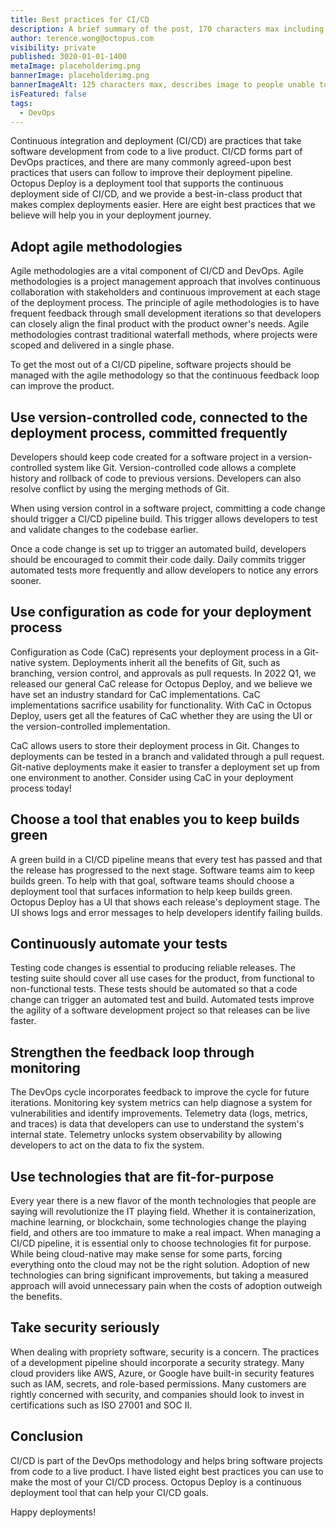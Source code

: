 ```yaml
---
title: Best practices for CI/CD
description: A brief summary of the post, 170 characters max including spaces.
author: terence.wong@octopus.com
visibility: private
published: 3020-01-01-1400
metaImage: placeholderimg.png
bannerImage: placeholderimg.png
bannerImageAlt: 125 characters max, describes image to people unable to see it.
isFeatured: false
tags:
  - DevOps
---
```


<!-- see https://github.com/OctopusDeploy/blog/blob/master/tags.txt for a comprehensive list of tags -->

Continuous integration and deployment (CI/CD) are practices that take software development from code to a live product. CI/CD forms part of DevOps practices, and there are many commonly agreed-upon best practices that users can follow to improve their deployment pipeline. Octopus Deploy is a deployment tool that supports the continuous deployment side of CI/CD, and we provide a best-in-class product that makes complex deployments easier. Here are eight best practices that we believe will help you in your deployment journey.

## Adopt agile methodologies

Agile methodologies are a vital component of CI/CD and DevOps. Agile methodologies is a project management approach that involves continuous collaboration with stakeholders and continuous improvement at each stage of the deployment process. The principle of agile methodologies is to have frequent feedback through small development iterations so that developers can closely align the final product with the product owner's needs. Agile methodologies contrast traditional waterfall methods, where projects were scoped and delivered in a single phase.

To get the most out of a CI/CD pipeline, software projects should be managed with the agile methodology so that the continuous feedback loop can improve the product.

## Use version-controlled code, connected to the deployment process, committed frequently

Developers should keep code created for a software project in a version-controlled system like Git. Version-controlled code allows a complete history and rollback of code to previous versions. Developers can also resolve conflict by using the merging methods of Git.

When using version control in a software project, committing a code change should trigger a CI/CD pipeline build. This trigger allows developers to test and validate changes to the codebase earlier.

Once a code change is set up to trigger an automated build,  developers should be encouraged to commit their code daily. Daily commits trigger automated tests more frequently and allow developers to notice any errors sooner.


## Use configuration as code for your deployment process

Configuration as Code (CaC) represents your deployment process in a Git-native system. Deployments inherit all the benefits of Git, such as branching, version control, and approvals as pull requests. In 2022 Q1, we released our general CaC release for Octopus Deploy, and we believe we have set an industry standard for CaC implementations. CaC implementations sacrifice usability for functionality. With CaC in Octopus Deploy, users get all the features of CaC whether they are using the UI or the version-controlled implementation.

CaC allows users to store their deployment process in Git. Changes to deployments can be tested in a branch and validated through a pull request. Git-native deployments make it easier to transfer a deployment set up from one environment to another. Consider using CaC in your deployment process today!

## Choose a tool that enables you to keep builds green

A green build in a CI/CD pipeline means that every test has passed and that the release has progressed to the next stage. Software teams aim to keep builds green. To help with that goal, software teams should choose a deployment tool that surfaces information to help keep builds green. Octopus Deploy has a UI that shows each release's deployment stage. The UI shows logs and error messages to help developers identify failing builds.

## Continuously automate your tests

Testing code changes is essential to producing reliable releases. The testing suite should cover all use cases for the product, from functional to non-functional tests. These tests should be automated so that a code change can trigger an automated test and build. Automated tests improve the agility of a software development project so that releases can be live faster.

## Strengthen the feedback loop through monitoring

The DevOps cycle incorporates feedback to improve the cycle for future iterations. Monitoring key system metrics can help diagnose a system for vulnerabilities and identify improvements. Telemetry data (logs, metrics, and traces) is data that developers can use to understand the system's internal state. Telemetry unlocks system observability by allowing developers to act on the data to fix the system.

## Use technologies that are fit-for-purpose

Every year there is a new flavor of the month technologies that people are saying will revolutionize the IT playing field. Whether it is containerization, machine learning, or blockchain, some technologies change the playing field, and others are too immature to make a real impact. When managing a CI/CD pipeline, it is essential only to choose technologies fit for purpose. While being cloud-native may make sense for some parts, forcing everything onto the cloud may not be the right solution. Adoption of new technologies can bring significant improvements, but taking a measured approach will avoid unnecessary pain when the costs of adoption outweigh the benefits.

## Take security seriously

When dealing with propriety software, security is a concern. The practices of a development pipeline should incorporate a security strategy. Many cloud providers like AWS, Azure, or Google have built-in security features such as IAM, secrets, and role-based permissions. Many customers are rightly concerned with security, and companies should look to invest in certifications such as ISO 27001 and SOC II.

## Conclusion

CI/CD is part of the DevOps methodology and helps bring software projects from code to a live product. I have listed eight best practices you can use to make the most of your CI/CD process. Octopus Deploy is a continuous deployment tool that can help your CI/CD goals.

Happy deployments!
